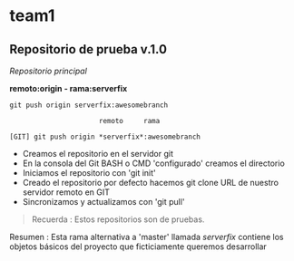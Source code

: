 # team1
## Repositorio de prueba v.1.0

*Repositorio principal*

**remoto:origin - rama:serverfix**

`git push origin serverfix:awesomebranch`

                          remoto     rama
```[GIT] git push origin *serverfix*:awesomebranch```

* Creamos el repositorio en el servidor git
* En la consola del Git BASH o CMD 'configurado' creamos el directorio
* Iniciamos el repositorio con 'git init'
* Creado el repositorio por defecto hacemos git clone URL de nuestro servidor remoto en GIT
* Sincronizamos y actualizamos con 'git pull'

> Recuerda : Estos repositorios son de pruebas.

Resumen : Esta rama alternativa a 'master' llamada *serverfix* contiene los objetos básicos
          del proyecto que ficticiamente queremos desarrollar

	 
